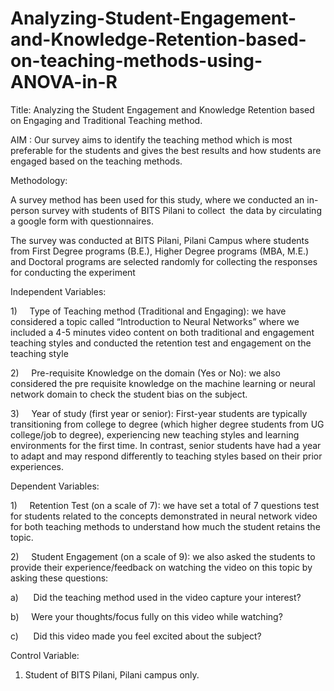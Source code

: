 # Analyzing-Student-Engagement-and-Knowledge-Retention-based-on-teaching-methods-using-ANOVA-in-R

Title: Analyzing the Student Engagement and Knowledge Retention based on Engaging and Traditional Teaching method.

AIM : Our survey aims to identify the teaching method which is most preferable for the students and gives the best results and how students are engaged based on the teaching methods.

Methodology:

A survey method has been used for this study, where we conducted an in-person survey with students of BITS Pilani to collect  the data by circulating a google form with questionnaires.

The survey was conducted at BITS Pilani, Pilani Campus where students from First Degree programs (B.E.), Higher Degree programs (MBA, M.E.) and Doctoral programs are selected randomly for collecting the responses for conducting the experiment

Independent Variables:

1)     Type of Teaching method (Traditional and Engaging): we have considered a topic called “Introduction to Neural Networks” where we included a 4-5 minutes video content on both traditional and engagement teaching styles and conducted the retention test and engagement on the teaching style

2)     Pre-requisite Knowledge on the domain (Yes or No): we also considered the pre requisite knowledge on the machine learning or neural network domain to check the student bias on the subject.

3)     Year of study (first year or senior): First-year students are typically transitioning from college to degree (which higher degree students from UG college/job to degree), experiencing new teaching styles and learning environments for the first time. In contrast, senior students have had a year to adapt and may respond differently to teaching styles based on their prior experiences.

Dependent Variables:

1)     Retention Test (on a scale of 7): we have set a total of 7 questions test for students related to the concepts demonstrated in neural network video for both teaching methods to understand how much the student retains the topic.

2)     Student Engagement (on a scale of 9): we also asked the students to provide their experience/feedback on watching the video on this topic by asking these questions:

a)      Did the teaching method used in the video capture your interest?

b)     Were your thoughts/focus fully on this video while watching?

c)      Did this video made you feel excited about the subject?

Control Variable:

1) Student of BITS Pilani, Pilani campus only.

